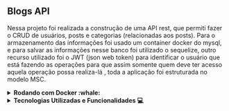 ## Blogs API

Nessa projeto foi realizada a construção de uma API rest, que permiti fazer o CRUD de usuários, posts e categorias (relacionadas aos posts). Para o armazenamento das informações foi usado um container docker do mysql, e para salvar as informações nesse banco foi utilizado o sequelize, outro recurso utilizado foi o JWT (json web token) para identificar o usuário que está fazendo as operações para que assim somente quem deve ter acesso aquela operação possa realiza-lá , toda a aplicação foi estruturada no modelo MSC.

<details>
  <summary><strong>Rodando com Docker :whale: </strong></summary>
  
  <br />

  Rode os serviços node e db com o comando `docker-compose up -d --build`.

  Lembre-se de parar o mysql se estiver usando localmente na porta padrão (3306), ou adapte, caso queria fazer uso da aplicação em containers;

  Esses serviços irão inicializar um container chamado blogs_api e outro chamado blogs_api_db;

  A partir daqui você pode rodar o container blogs_api via CLI ou abri-lo no VS Code;

  Use o comando `docker exec -it blogs_api bash`.

  Ele te dará acesso ao terminal interativo do container criado pelo compose, que está rodando em segundo plano.
  information_source Instale as dependências [Caso existam] com `npm install`. (Instale dentro do container)

  :warning: Atenção : Caso opte por utilizar o Docker, TODOS os comandos disponíveis no package.json (npm start, npm test, npm run dev, ...) devem ser executados DENTRO do container, ou seja, no terminal que aparece após a execução do comando docker exec citado acima.

  :warning: Atenção : O git dentro do container não vem configurado com suas credenciais. Ou faça os commits fora do container, ou configure as suas     credenciais do git dentro do container.

  <br/>
</details>


<details>
  <summary><strong>Tecnologias Utilizadas e Funcionalidades 💻 </strong></summary>
  <br />
  <details>
  <summary>
    Funcionalidades
  </summary>

  <ul>
    <br />
   <li> Fazer login com a rota: /login (POST) </li>
   <li> Criar um usuário com a rota: /user (POST) </li>
   <li> Buscar usuários com a rota: /user (GET) </li>
   <li> Buscar usuário pelo id com a rota: /user/:id (GET) </li>
   <li> Criar uma categoria com a rota: /categories (POST) </li>
   <li> Buscar as categorias com a rota: /categories (GET) </li>
   <li> Criar um post com a rota: /post (POST) </li>
   <li> Buscar os posts com a rota: /post (GET) </li>
   <li> Buscar um post com a rota: /post/:id (GET) </li>
   <li> Atualizar um post com a rota: /post/:id (PUT) </li>
   <li> Deletar um post com a rota: /post/:id (DELETE) </li>
   <li> Deletar o usuario logado com a rota: /user/me (DELETE) </li>
   <li> Buscar um post por uma palavra chave com a rota: /post/search?q=:searchTerm (GET) </li>
  </ul>
 </details>
 
 
<details>
  <summary>
    Tecnologias ultizadas
  </summary>
  
  <ul>
    <br />
    <li> Javascript </li>
    <li> Express </li>
    <li> Sequelize </li>
    <li> Json web token (JWT) </li>
    <li> Docker </li>
  </ul>
 </details>

<br />
</details>
